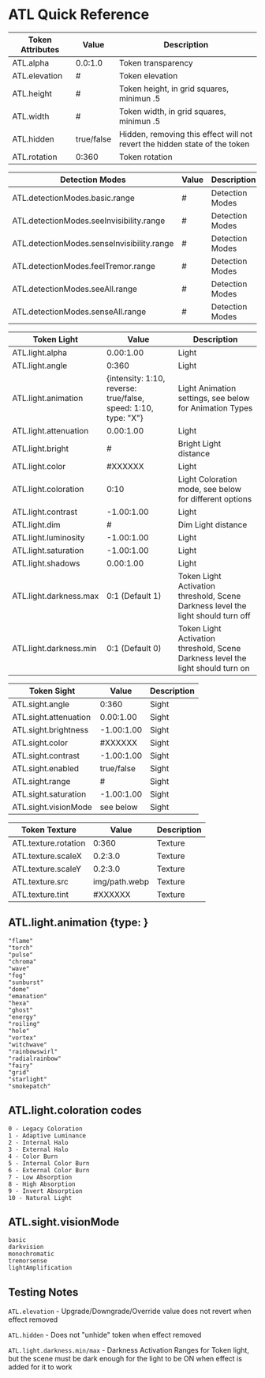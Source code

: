 # ATL Quick Reference

| Token Attributes| Value | Description |
| ---- | ---- | ---- |
| ATL.alpha | 0.0:1.0| Token transparency |
| ATL.elevation | # | Token elevation |
| ATL.height | # | Token height, in grid squares, minimun .5 |
| ATL.width | # | Token width, in grid squares, minimun .5 |
| ATL.hidden | true/false | Hidden, removing this effect will not revert the hidden state of the token |
| ATL.rotation | 0:360 | Token rotation |

|Detection Modes| Value | Description |
| ---- | ---- | ---- |
| ATL.detectionModes.basic.range | # | Detection Modes|
| ATL.detectionModes.seeInvisibility.range | # | Detection Modes|
| ATL.detectionModes.senseInvisibility.range | # | Detection Modes|
| ATL.detectionModes.feelTremor.range | # | Detection Modes|
| ATL.detectionModes.seeAll.range | # | Detection Modes|
| ATL.detectionModes.senseAll.range | # | Detection Modes|

|Token Light| Value | Description |
| ---- | ---- | ---- |
| ATL.light.alpha | 0.00:1.00 | Light |
| ATL.light.angle | 0:360 | Light |
| ATL.light.animation | {intensity: 1:10, reverse: true/false, speed: 1:10, type: "X"} | Light Animation settings, see below for Animation Types |
| ATL.light.attenuation | 0.00:1.00 | Light |
| ATL.light.bright | # | Bright Light distance |
| ATL.light.color | #XXXXXX | Light |
| ATL.light.coloration | 0:10 | Light Coloration mode, see below for different options |
| ATL.light.contrast | -1.00:1.00 | Light |
| ATL.light.dim | # | Dim Light distance |
| ATL.light.luminosity | -1.00:1.00 | Light |
| ATL.light.saturation | -1.00:1.00 | Light |
| ATL.light.shadows | 0.00:1.00 | Light |
| ATL.light.darkness.max | 0:1 (Default 1)| Token Light Activation threshold, Scene Darkness level the light should turn off |
| ATL.light.darkness.min | 0:1 (Default 0) | Token Light Activation threshold, Scene Darkness level the light should turn on |

|Token Sight| Value | Description |
| ---- | ---- | ---- |
| ATL.sight.angle | 0:360 | Sight |
| ATL.sight.attenuation | 0.00:1.00 | Sight |
| ATL.sight.brightness | -1.00:1.00 | Sight |
| ATL.sight.color | #XXXXXX | Sight |
| ATL.sight.contrast | -1.00:1.00 | Sight |
| ATL.sight.enabled | true/false | Sight |
| ATL.sight.range | # | Sight |
| ATL.sight.saturation | -1.00:1.00 | Sight |
| ATL.sight.visionMode | see below | Sight |

|Token Texture | Value | Description |
| ---- | ---- | ---- |
| ATL.texture.rotation | 0:360 | Texture |
| ATL.texture.scaleX | 0.2:3.0 | Texture |
| ATL.texture.scaleY | 0.2:3.0 | Texture |
| ATL.texture.src | img/path.webp | Texture |
| ATL.texture.tint | #XXXXXX | Texture |


## ATL.light.animation {type: }
```
"flame"
"torch"
"pulse"
"chroma"
"wave"
"fog"
"sunburst"
"dome"
"emanation"
"hexa"
"ghost"
"energy"
"roiling"
"hole"
"vortex"
"witchwave"
"rainbowswirl"
"radialrainbow"
"fairy"
"grid"
"starlight"
"smokepatch"
```
## ATL.light.coloration codes
```
0 - Legacy Coloration
1 - Adaptive Luminance
2 - Internal Halo
3 - External Halo
4 - Color Burn
5 - Internal Color Burn
6 - External Color Burn
7 - Low Absorption
8 - High Absorption
9 - Invert Absorption
10 - Natural Light
```
## ATL.sight.visionMode 
```
basic
darkvision
monochromatic
tremorsense
lightAmplification
```
## Testing Notes

`ATL.elevation` - Upgrade/Downgrade/Override value does not revert when effect removed

`ATL.hidden` - Does not "unhide" token when effect removed

`ATL.light.darkness.min/max` - Darkness Activation Ranges for Token light, but the scene must be dark enough for the light to be ON when effect is added for it to work


